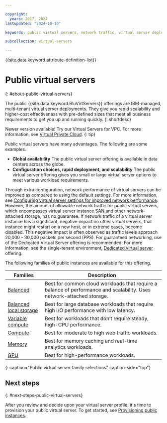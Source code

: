 ```yaml
---

copyright:
  years: 2017, 2024
lastupdated: "2024-10-10"

keywords: public virtual servers, network traffic, virtual server deployment

subcollection: virtual-servers

---
```


{{site.data.keyword.attribute-definition-list}}

# Public virtual servers
{: #about-public-virtual-servers}

The public {{site.data.keyword.BluVirtServers}} offerings are IBM-managed, multi-tenant virtual server deployments. They give you rapid scalability and higher-cost effectiveness with pre-defined sizes that meet all business requirements to get you up and running quickly.
{: shortdesc}

Newer version available! Try our Virtual Servers for VPC. For more information, see [Virtual Private Cloud](/docs/vpc?topic=vpc-getting-started).
{: tip}

Public virtual servers have many advantages. The following are some examples.

* **Global availability**
   The public virtual server offering is available in data centers across the globe.
* **Configuration choices, rapid deployment, and scalability**
   The public virtual server offering gives you small or large virtual server options to meet various workload requirements.

Through extra configuration, network performance of virtual servers can be improved as compared to using the default settings. For more information, see [Configuring virtual server settings for improved network performance](/docs/virtual-servers?topic=virtual-servers-configuring-network-performance). However, the amount of allowable network traffic for public virtual servers, which encompasses virtual server instance SAN and other network-attached storage, has no guarantee. If network traffic of a virtual server instance has a significant, negative impact on other virtual servers, that instance might restart on a new host, or in extreme cases, become disabled. This negative impact is often observed as traffic levels approach 20,000 - 30,000 packets per second (PPS). For guaranteed networking, use of the Dedicated Virtual Server offering is recommended. For more information, see the single-tenant environment, [Dedicated virtual server](/docs/virtual-servers?topic=virtual-servers-dedicated-virtual-servers) offering.

The following families of public instances are available for this offering.

| Families  | Description                                                                                              |
| ----------------------- | -------------------------------------------------------------------------------------------------------- |
| [Balanced](/docs/virtual-servers?topic=virtual-servers-about-virtual-server-profiles#balanced) | Best for common cloud workloads that require a balance of performance and scalability. Uses network-attached storage. |
| [Balanced local storage](/docs/virtual-servers?topic=virtual-servers-about-virtual-server-profiles#balanced-local-storage) | Best for large database workloads that require high I/O performance with low latency. |
| [Variable compute](/docs/virtual-servers?topic=virtual-servers-about-virtual-server-profiles#variable-compute)  | Best for workloads that don’t require steady, high-CPU performance. |
| [Compute](/docs/virtual-servers?topic=virtual-servers-about-virtual-server-profiles#compute) | Best for moderate to high web traffic workloads.|
| [Memory](/docs/virtual-servers?topic=virtual-servers-about-virtual-server-profiles#memory)  | Best for memory caching and real-time analytics workloads. |
| [GPU](/docs/virtual-servers?topic=virtual-servers-about-virtual-server-profiles#gpu)  | Best for high-performance workloads.
{: caption="Public virtual server family selections" caption-side="top"}

## Next steps
{: #next-steps-public-virtual-servers}

After you review and decide upon your virtual server profile, it's time to provision your public virtual server.
To get started, see [Provisioning public instances](/docs/virtual-servers?topic=virtual-servers-ordering-vs-public).
